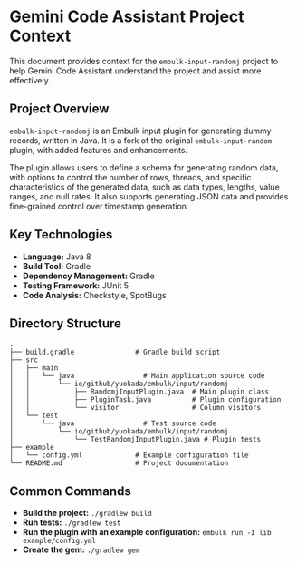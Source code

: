 # Gemini Code Assistant Project Context

This document provides context for the `embulk-input-randomj` project to help Gemini Code Assistant understand the project and assist more effectively.

## Project Overview

`embulk-input-randomj` is an Embulk input plugin for generating dummy records, written in Java. It is a fork of the original `embulk-input-random` plugin, with added features and enhancements.

The plugin allows users to define a schema for generating random data, with options to control the number of rows, threads, and specific characteristics of the generated data, such as data types, lengths, value ranges, and null rates. It also supports generating JSON data and provides fine-grained control over timestamp generation.

## Key Technologies

- **Language:** Java 8
- **Build Tool:** Gradle
- **Dependency Management:** Gradle
- **Testing Framework:** JUnit 5
- **Code Analysis:** Checkstyle, SpotBugs

## Directory Structure

```
.
├── build.gradle               # Gradle build script
├── src
│   ├── main
│   │   └── java                 # Main application source code
│   │       └── io/github/yuokada/embulk/input/randomj
│   │           ├── RandomjInputPlugin.java  # Main plugin class
│   │           ├── PluginTask.java          # Plugin configuration
│   │           └── visitor                  # Column visitors
│   └── test
│       └── java                 # Test source code
│           └── io/github/yuokada/embulk/input/randomj
│               └── TestRandomjInputPlugin.java # Plugin tests
├── example
│   └── config.yml             # Example configuration file
└── README.md                  # Project documentation
```

## Common Commands

- **Build the project:** `./gradlew build`
- **Run tests:** `./gradlew test`
- **Run the plugin with an example configuration:** `embulk run -I lib example/config.yml`
- **Create the gem:** `./gradlew gem`
